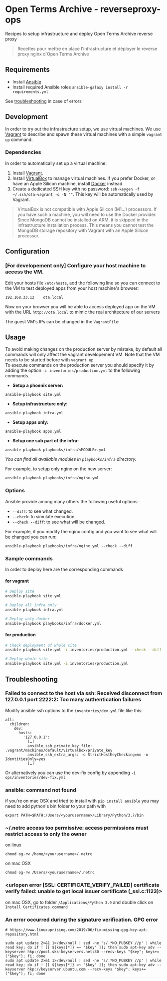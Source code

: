 # Open Terms Archive - reverseproxy-ops

Recipes to setup infrastructure and deploy Open Terms Archive reverse proxy

> Recettes pour mettre en place l'infrastructure et déployer le reverse proxy nginx d'Open Terms Archive

## Requirements

- Install [Ansible](https://docs.ansible.com/ansible/latest/installation_guide/intro_installation.html)
- Install required Ansible roles `ansible-galaxy install -r requirements.yml`

See [troubleshooting](#troubleshooting) in case of errors

## Development

In order to try out the infrastructure setup, we use virtual machines. We use [Vagrant](https://www.vagrantup.com) to describe and spawn these virtual machines with a simple `vagrant up` command.

### Dependencies

In order to automatically set up a virtual machine:

1. Install [Vagrant](https://www.vagrantup.com/docs/installation/).
2. Install [VirtualBox](https://www.virtualbox.org/wiki/Downloads) to manage virtual machines. If you prefer Docker, or have an Apple Silicon machine, install [Docker](https://docs.docker.com/get-docker/) instead.
3. Create a dedicated SSH key with no password: `ssh-keygen -f ~/.ssh/ota-vagrant -q -N ""`. This key will be automatically used by Vagrant.

> VirtualBox is not compatible with Apple Silicon (M1…) processors. If you have such a machine, you will need to use the Docker provider. Since MongoDB cannot be installed on ARM, it is skipped in the infrastructure installation process. This means you cannot test the MongoDB storage repository with Vagrant with an Apple Silicon processor.

## Configuration

### [For developement only] Configure your host machine to access the VM.

Edit your hosts file `/etc/hosts`, add the following line so you can connect to the VM to test deployed apps from your host machine's browser:

```
192.168.33.12    ota.local
```

Now on your browser you will be able to access deployed app on the VM with the URL `http://ota.local` to mimic the real architecture of our servers

The guest VM's IPs can be changed in the `VagrantFile`:

## Usage

To avoid making changes on the production server by mistake, by default all commands will only affect the vagrant developement VM. Note that the VM needs to be started before with `vagrant up`.\
To execute commands on the production server you should specify it by adding the option `-i inventories/production.yml` to the following commands.

- **Setup a phoenix server:**

```
ansible-playbook site.yml
```

- **Setup infrastructure only:**

```
ansible-playbook infra.yml
```

- **Setup apps only:**

```
ansible-playbook apps.yml
```

- **Setup one sub part of the infra:**

```
ansible-playbook playbooks/infra/<MODULE>.yml
```

_You can find all available modules in `playbooks/infra` directory._

For example, to setup only nginx on the new server:

```
ansible-playbook playbooks/infra/nginx.yml
```

### Options

Ansible provide among many others the following useful options:

- `--diff`: to see what changed.
- `--check`: to simulate execution.
- `--check --diff`: to see what will be changed.

For example, if you modify the nginx config and you want to see what will be changed you can run:

```
ansible-playbook playbooks/infra/nginx.yml --check --diff
```

### Sample commands

In order to deploy here are the corresponding commands

#### for vagrant

```bash
# Deploy site
ansible-playbook site.yml

# Deploy all infra only
ansible-playbook infra.yml

# Deploy only docker
ansible-playbook playbooks/infra/docker.yml
```

#### for production 

```bash
# Check deployment of whole site
ansible-playbook site.yml -i inventories/production.yml --check --diff

# Deploy whole site
ansible-playbook site.yml -i inventories/production.yml
```
## Troubleshooting

### Failed to connect to the host via ssh: Received disconnect from 127.0.0.1 port 2222:2: Too many authentication failures

Modify ansible ssh options to the `inventories/dev.yml` file like this:

```
all:
  children:
    dev:
      hosts:
        '127.0.0.1':
          […]
          ansible_ssh_private_key_file: .vagrant/machines/default/virtualbox/private_key
          ansible_ssh_extra_args: -o StrictHostKeyChecking=no -o IdentitiesOnly=yes
          […]
```

Or alternatively you can use the dev-fix config by appending `-i ops/inventories/dev-fix.yml`

### ansible: command not found

if you're on mac OSX and tried to install with `pip install ansible`
you may need to add python's bin folder to your path with

```
export PATH=$PATH:/Users/<yourusername>/Library/Python/3.7/bin
```

### ~/.netrc access too permissive: access permissions must restrict access to only the owner

on linux

```
chmod og-rw /home/<yourusername>/.netrc
```

on mac OSX

```
chmod og-rw /Users/<yourusername>/.netrc
```

### <urlopen error [SSL: CERTIFICATE_VERIFY_FAILED] certificate verify failed: unable to get local issuer certificate (\_ssl.c:1123)>

on mac OSX, go to folder `/Applications/Python 3.9` and double click on `Install Certificates.command`

### An error occurred during the signature verification. GPG error

```
# https://www.linuxuprising.com/2019/06/fix-missing-gpg-key-apt-repository.html

sudo apt update 2>&1 1>/dev/null | sed -ne 's/.*NO_PUBKEY //p' | while read key; do if ! [[ ${keys[*]} =~ "$key" ]]; then sudo apt-key adv --keyserver hkp://pool.sks-keyservers.net:80 --recv-keys "$key"; keys+=("$key"); fi; done
sudo apt update 2>&1 1>/dev/null | sed -ne 's/.*NO_PUBKEY //p' | while read key; do if ! [[ ${keys[*]} =~ "$key" ]]; then sudo apt-key adv --keyserver hkp://keyserver.ubuntu.com --recv-keys "$key"; keys+=("$key"); fi; done
```
